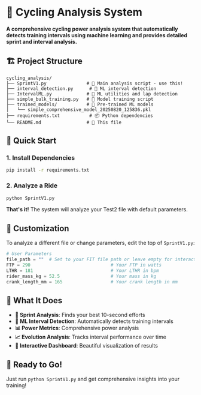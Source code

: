 # 🚴 Cycling Analysis System

**A comprehensive cycling power analysis system that automatically detects training intervals using machine learning and provides detailed sprint and interval analysis.**

## 🏗️ Project Structure

```
cycling_analysis/
├── SprintV1.py               # 🧠 Main analysis script - use this!
├── interval_detection.py      # 🤖 ML interval detection
├── IntervalML.py             # 🔧 ML utilities and lap detection
├── simple_bulk_training.py   # 🎯 Model training script
├── trained_models/           # 🎯 Pre-trained ML models
│   └── simple_comprehensive_model_20250820_125836.pkl
├── requirements.txt           # 📦 Python dependencies
└── README.md                 # 📖 This file
```

## 🚀 Quick Start

### 1. Install Dependencies
```bash
pip install -r requirements.txt
```

### 2. Analyze a Ride
```bash
python SprintV1.py
```

**That's it!** The system will analyze your Test2 file with default parameters.

## 🔧 Customization

To analyze a different file or change parameters, edit the top of `SprintV1.py`:

```python
# User Parameters
file_path = ""  # Set to your FIT file path or leave empty for interactive input
FTP = 290                              # Your FTP in watts
LTHR = 181                             # Your LTHR in bpm
rider_mass_kg = 52.5                   # Your mass in kg
crank_length_mm = 165                  # Your crank length in mm
```

## 🎯 What It Does

- **🏃 Sprint Analysis**: Finds your best 10-second efforts
- **🤖 ML Interval Detection**: Automatically detects training intervals
- **📊 Power Metrics**: Comprehensive power analysis
- **📈 Evolution Analysis**: Tracks interval performance over time
- **📱 Interactive Dashboard**: Beautiful visualization of results

## 🎉 Ready to Go!

Just run `python SprintV1.py` and get comprehensive insights into your training!
